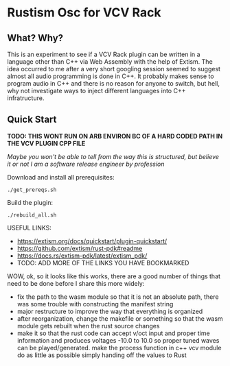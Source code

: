 # Rustism Osc for VCV Rack

## What? Why?

This is an experiment to see if a VCV Rack plugin can be written in a language other than C++ via Web Assembly with the help of Extism. The idea occurred to me after a very short googling session seemed to suggest almost all audio programming is done in C++. It probably makes sense to program audio in C++ and there is no reason for anyone to switch, but hell, why not investigate ways to inject different languages into C++ infratructure.

## Quick Start

**TODO: THIS WONT RUN ON ARB ENVIRON BC OF A HARD CODED PATH IN THE VCV PLUGIN CPP FILE**

*Maybe you won't be able to tell from the way this is structured, but believe it or not I am a software release engineer by profession*

Download and install all prerequisites:
```
./get_prereqs.sh
```
Build the plugin:
```
./rebuild_all.sh
```


USEFUL LINKS:
- https://extism.org/docs/quickstart/plugin-quickstart/
- https://github.com/extism/rust-pdk#readme
- https://docs.rs/extism-pdk/latest/extism_pdk/
- TODO: ADD MORE OF THE LINKS YOU HAVE BOOKMARKED

WOW, ok, so it looks like this works, there are a good number of things that need to be done before I share this more widely:
- fix the path to the wasm module so that it is not an absolute path, there was some trouble with constructing the manifest string
- major restructure to improve the way that everything is organized
- after reorganization, change the makefile or something so that the wasm module gets rebuilt when the rust source changes
- make it so that the rust code can accept v/oct input and proper time information and produces voltages -10.0 to 10.0 so proper tuned waves can be played/generated. make the process function in c++ vcv module do as little as possible simply handing off the values to Rust
